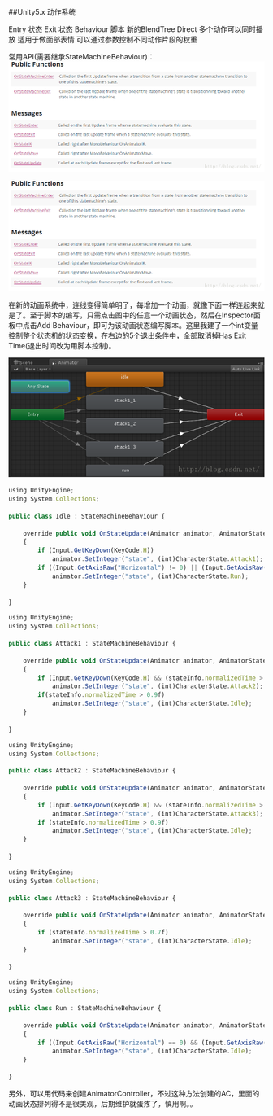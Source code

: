 ##Unity5.x 动作系统

Entry 状态
Exit 状态
Behaviour 脚本
新的BlendTree
    Direct
        多个动作可以同时播放
            适用于做面部表情
        可以通过参数控制不同动作片段的权重
        

常用API(需要继承StateMachineBehaviour)：
![](/assets/newAnimator02.png)

![](/assets/newAnimator03.png)
        
在新的动画系统中，连线变得简单明了，每增加一个动画，就像下面一样连起来就是了。至于脚本的编写，只需点击图中的任意一个动画状态，然后在Inspector面板中点击Add Behaviour，即可为该动画状态编写脚本。这里我建了一个int变量控制整个状态机的状态变换，在右边的5个退出条件中，全部取消掉Has Exit Time(退出时间改为用脚本控制)。

![](/assets/newAnimator01.png)

```javascript
using UnityEngine;  
using System.Collections;  
  
public class Idle : StateMachineBehaviour {  
  
    override public void OnStateUpdate(Animator animator, AnimatorStateInfo stateInfo, int layerIndex)  
    {  
        if (Input.GetKeyDown(KeyCode.H))  
            animator.SetInteger("state", (int)CharacterState.Attack1);  
        if ((Input.GetAxisRaw("Horizontal") != 0) || (Input.GetAxisRaw("Vertical") != 0))  
            animator.SetInteger("state", (int)CharacterState.Run);  
    }  
  
}  
```

```javascript
using UnityEngine;  
using System.Collections;  
  
public class Attack1 : StateMachineBehaviour {  
  
    override public void OnStateUpdate(Animator animator, AnimatorStateInfo stateInfo, int layerIndex)  
    {  
        if (Input.GetKeyDown(KeyCode.H) && (stateInfo.normalizedTime > 0.5f))  
            animator.SetInteger("state", (int)CharacterState.Attack2);  
        if(stateInfo.normalizedTime > 0.9f)  
            animator.SetInteger("state", (int)CharacterState.Idle);  
    }  
  
}  
```

```javascript
using UnityEngine;  
using System.Collections;  
  
public class Attack2 : StateMachineBehaviour {  
  
    override public void OnStateUpdate(Animator animator, AnimatorStateInfo stateInfo, int layerIndex)  
    {  
        if (Input.GetKeyDown(KeyCode.H) && (stateInfo.normalizedTime > 0.5f))  
            animator.SetInteger("state", (int)CharacterState.Attack3);  
        if (stateInfo.normalizedTime > 0.9f)  
            animator.SetInteger("state", (int)CharacterState.Idle);  
    }  
  
}  
```

```javascript
using UnityEngine;  
using System.Collections;  
  
public class Attack3 : StateMachineBehaviour {  
  
    override public void OnStateUpdate(Animator animator, AnimatorStateInfo stateInfo, int layerIndex)  
    {  
        if (stateInfo.normalizedTime > 0.7f)  
            animator.SetInteger("state", (int)CharacterState.Idle);  
    }  
  
}  
```

```javascript
using UnityEngine;  
using System.Collections;  
  
public class Run : StateMachineBehaviour {  
  
    override public void OnStateUpdate(Animator animator, AnimatorStateInfo stateInfo, int layerIndex)  
    {  
        if ((Input.GetAxisRaw("Horizontal") == 0) && (Input.GetAxisRaw("Vertical") == 0))  
            animator.SetInteger("state", (int)CharacterState.Idle);  
    }  
  
}  
```


另外，可以用代码来创建AnimatorController，不过这种方法创建的AC，里面的动画状态排列得不是很美观，后期维护就蛋疼了，慎用啊。。




